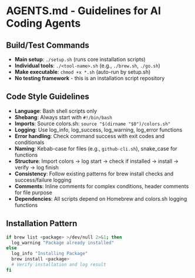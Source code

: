 # AGENTS.md - Guidelines for AI Coding Agents

## Build/Test Commands
- **Main setup**: `./setup.sh` (runs core installation scripts)
- **Individual tools**: `./<tool-name>.sh` (e.g., `./brew.sh`, `./go.sh`)
- **Make executable**: `chmod +x *.sh` (auto-run by setup.sh)
- **No testing framework** - this is an installation script repository

## Code Style Guidelines
- **Language**: Bash shell scripts only
- **Shebang**: Always start with `#!/bin/bash`
- **Imports**: Source colors.sh: `source "$(dirname "$0")/colors.sh"`
- **Logging**: Use log_info, log_success, log_warning, log_error functions
- **Error handling**: Check command success with exit codes and conditionals
- **Naming**: Kebab-case for files (e.g., `github-cli.sh`), snake_case for functions
- **Structure**: Import colors → log start → check if installed → install → verify → log finish
- **Consistency**: Follow existing patterns for brew install checks and success/failure logging
- **Comments**: Inline comments for complex conditions, header comments for file purpose
- **Dependencies**: All scripts depend on Homebrew and colors.sh logging functions

## Installation Pattern
```bash
if brew list <package> >/dev/null 2>&1; then
  log_warning "Package already installed"
else
  log_info "Installing Package"
  brew install <package>
  # Verify installation and log result
fi
```